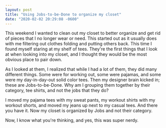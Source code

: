```yaml
---
layout: post
title: "Using Jobs-to-be-Done to organize my closet"
date: "2020-02-02 20:29:08 -0600"
---
```


This weekend I wanted to clean out my closet to better organize and get rid of pieces that I no longer wear or need. This started out as it usually does with me filtering out clothes folding and putting others back. This time I found myself staring at my shelf of tees. They're the first things that I look at when looking into my closet, and I thought they would be the most obvious place to pair down.

As I looked at them, I realized that while I had a lot of them, they did many different things. Some were for working out, some were pajamas, and some were my day-in-day-out solid color tees. Then my designer brain kicked in; these are Jobs-to-be-Done. Why am I grouping them together by their category, tee shirts, and not the jobs that they do?

I moved my pajama tees with my sweat pants, my workout shirts with my workout shorts, and moved my jeans up next to my casual tees. And there you have it. Now my closet is organized by Jobs and not their category.

Now, I know what you're thinking, and yes, this was super nerdy.
